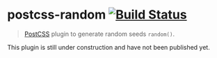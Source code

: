# postcss-random [![Build Status](https://travis-ci.org/postcss/postcss-calc.png)](https://travis-ci.org/postcss/postcss-calc)

> [PostCSS](https://github.com/postcss/postcss) plugin to generate random seeds `random()`.

This plugin is still under construction and have not been published yet.
